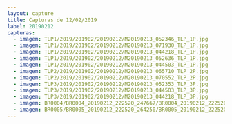 ```yaml
---
layout: capture
title: Capturas de 12/02/2019
label: 20190212
capturas:
  - imagem: TLP1/2019/201902/20190212/M20190213_052346_TLP_1P.jpg
  - imagem: TLP1/2019/201902/20190212/M20190213_071930_TLP_1P.jpg
  - imagem: TLP1/2019/201902/20190212/M20190213_044218_TLP_1P.jpg
  - imagem: TLP1/2019/201902/20190212/M20190213_052636_TLP_1P.jpg
  - imagem: TLP1/2019/201902/20190212/M20190213_044503_TLP_1P.jpg
  - imagem: TLP2/2019/201902/20190212/M20190213_065710_TLP_2P.jpg
  - imagem: TLP2/2019/201902/20190212/M20190213_070552_TLP_2P.jpg
  - imagem: TLP3/2019/201902/20190212/M20190213_052353_TLP_3P.jpg
  - imagem: TLP3/2019/201902/20190212/M20190213_044503_TLP_3P.jpg
  - imagem: TLP3/2019/201902/20190212/M20190213_044218_TLP_3P.jpg
  - imagem: BR0004/BR0004_20190212_222520_247667/BR0004_20190212_222520_247667_stack_7_meteors.jpg
  - imagem: BR0005/BR0005_20190212_222520_264250/BR0005_20190212_222520_264250_stack_8_meteors.jpg
---
```

